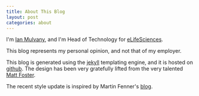```yaml
---
title: About This Blog
layout: post
categories: about
---
```


I'm [Ian Mulvany][me], and I'm Head of Technology for [eLifeSciences][elife].

This blog represents my personal opinion, and not that of my employer.

This blog is generated using the [jekyll][jekyll] templating engine, and it is hosted on [github][github]. The design has been very gratefully lifted from the very talented [Matt Foster][matt].

The recent style update is inspired by Martin Fenner's [blog](http://blog.martinfenner.org/about.html).


[elife]: http://www.elifesciences.org/
[me]: http://www.mulvany.net
[jekyll]: http://github.com/mojombo/jekyll
[matt]: http://github.com/mattfoster/mattfoster.github.com
[github]: http://www.github.com
[gp]: http://pages.github.com/
